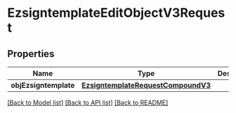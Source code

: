# EzsigntemplateEditObjectV3Request

## Properties
Name | Type | Description | Notes
------------ | ------------- | ------------- | -------------
**objEzsigntemplate** | [**EzsigntemplateRequestCompoundV3**](EzsigntemplateRequestCompoundV3.md) |  | 

[[Back to Model list]](../README.md#documentation-for-models) [[Back to API list]](../README.md#documentation-for-api-endpoints) [[Back to README]](../README.md)


